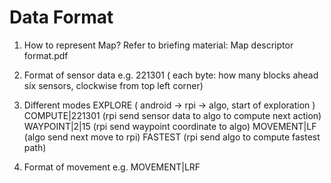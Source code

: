 # Data Format

1. How to represent Map?
   Refer to briefing material: Map descriptor format.pdf

2. Format of sensor data
   e.g. 221301 ( each byte: how many blocks ahead
   six sensors, clockwise from top left corner)

3. Different modes
   EXPLORE ( android -> rpi -> algo, start of exploration )
   COMPUTE|221301 (rpi send sensor data to algo to compute next action)
   WAYPOINT|2|15 (rpi send waypoint coordinate to algo)
   MOVEMENT|LF (algo send next move to rpi)
   FASTEST (rpi send algo to compute fastest path)

4. Format of movement
   e.g. MOVEMENT|LRF
